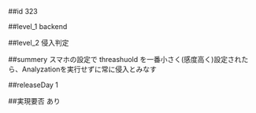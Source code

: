 ##id
323

##level_1
backend

##level_2
侵入判定

##summery
スマホの設定で threashuold を一番小さく(感度高く)設定されたら、Analyzationを実行せずに常に侵入とみなす

##releaseDay
1

##実現要否
あり

